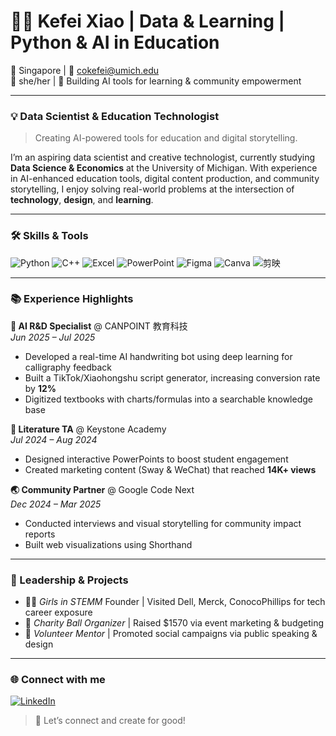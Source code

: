 # 👩‍💻 Kefei Xiao | Data & Learning | Python & AI in Education

📍 Singapore | 📧 cokefei@umich.edu  
💬 she/her | 🧠 Building AI tools for learning & community empowerment  

---

### 💡 Data Scientist & Education Technologist  
> Creating AI-powered tools for education and digital storytelling.

I’m an aspiring data scientist and creative technologist, currently studying **Data Science & Economics** at the University of Michigan. With experience in AI-enhanced education tools, digital content production, and community storytelling, I enjoy solving real-world problems at the intersection of **technology**, **design**, and **learning**.

---

### 🛠️ Skills & Tools
![Python](https://img.shields.io/badge/-Python-3776AB?style=flat&logo=python&logoColor=white)
![C++](https://img.shields.io/badge/-C++-00599C?style=flat&logo=c%2B%2B&logoColor=white)
![Excel](https://img.shields.io/badge/-Excel-217346?style=flat&logo=microsoft-excel&logoColor=white)
![PowerPoint](https://img.shields.io/badge/-PowerPoint-B7472A?style=flat&logo=microsoft-powerpoint&logoColor=white)
![Figma](https://img.shields.io/badge/-Figma-F24E1E?style=flat&logo=figma&logoColor=white)
![Canva](https://img.shields.io/badge/-Canva-00C4CC?style=flat&logo=canva&logoColor=white)
![剪映](https://img.shields.io/badge/-CapCut-000000?style=flat&logo=capcut&logoColor=white)

---

### 📚 Experience Highlights

**🔬 AI R&D Specialist** @ CANPOINT 教育科技  
*Jun 2025 – Jul 2025*  
- Developed a real-time AI handwriting bot using deep learning for calligraphy feedback  
- Built a TikTok/Xiaohongshu script generator, increasing conversion rate by **12%**  
- Digitized textbooks with charts/formulas into a searchable knowledge base  

**📖 Literature TA** @ Keystone Academy  
*Jul 2024 – Aug 2024*  
- Designed interactive PowerPoints to boost student engagement  
- Created marketing content (Sway & WeChat) that reached **14K+ views**

**🌏 Community Partner** @ Google Code Next  
*Dec 2024 – Mar 2025*  
- Conducted interviews and visual storytelling for community impact reports  
- Built web visualizations using Shorthand  

---

### 💼 Leadership & Projects

- 👩‍🔬 *Girls in STEMM* Founder | Visited Dell, Merck, ConocoPhillips for tech career exposure  
- 💃 *Charity Ball Organizer* | Raised $1570 via event marketing & budgeting  
- 🧠 *Volunteer Mentor* | Promoted social campaigns via public speaking & design

---

### 🌐 Connect with me

[![LinkedIn](https://img.shields.io/badge/-LinkedIn-0077B5?style=flat&logo=linkedin&logoColor=white)](https://www.linkedin.com/in/kefei-xiao-971a16329)

> 🚀 Let’s connect and create for good!
